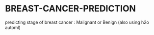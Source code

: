 # BREAST-CANCER-PREDICTION
predicting stage of breast cancer : Malignant or Benign
(also using h2o automl)
